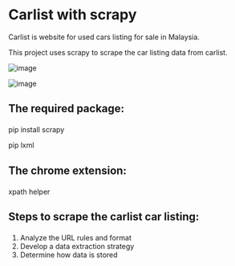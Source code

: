 # Carlist with scrapy

Carlist is website for used cars listing for sale in Malaysia. <p>
This project uses scrapy to scrape the car listing data from carlist. <p>
  
![image](https://user-images.githubusercontent.com/24800888/176110115-1be8a033-4a49-477a-92cd-ac07ea9d5932.png)<p>
![image](https://user-images.githubusercontent.com/24800888/176110991-cfb15ab8-c0c1-4f73-a358-8a69c5c5e022.png)<p>

## The required package:<p>
pip install scrapy <p>
pip lxml 

## The chrome extension:<p>
xpath helper

## Steps to scrape the carlist car listing:<p>
1. Analyze the URL rules and format
2. Develop a data extraction strategy
3. Determine how data is stored
